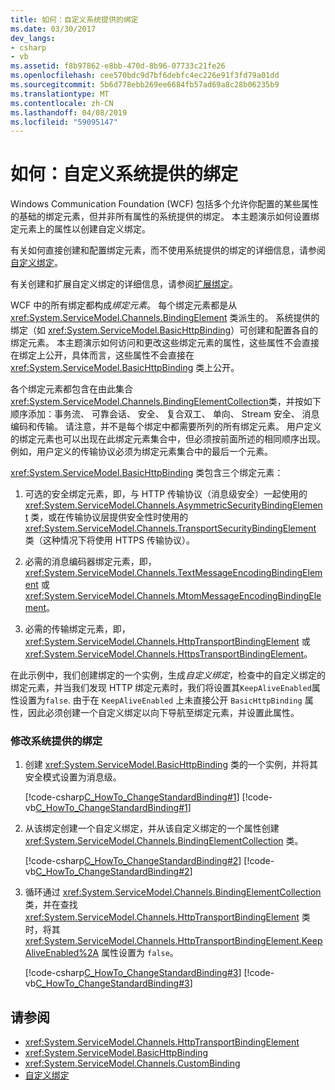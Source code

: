 ```yaml
---
title: 如何：自定义系统提供的绑定
ms.date: 03/30/2017
dev_langs:
- csharp
- vb
ms.assetid: f8b97862-e8bb-470d-8b96-07733c21fe26
ms.openlocfilehash: cee570bdc9d7bf6debfc4ec226e91f3fd79a01dd
ms.sourcegitcommit: 5b6d778ebb269ee6684fb57ad69a8c28b06235b9
ms.translationtype: MT
ms.contentlocale: zh-CN
ms.lasthandoff: 04/08/2019
ms.locfileid: "59095147"
---
```

# <a name="how-to-customize-a-system-provided-binding"></a>如何：自定义系统提供的绑定
Windows Communication Foundation (WCF) 包括多个允许你配置的某些属性的基础的绑定元素，但并非所有属性的系统提供的绑定。 本主题演示如何设置绑定元素上的属性以创建自定义绑定。  
  
 有关如何直接创建和配置绑定元素，而不使用系统提供的绑定的详细信息，请参阅[自定义绑定](../../../../docs/framework/wcf/extending/custom-bindings.md)。  
  
 有关创建和扩展自定义绑定的详细信息，请参阅[扩展绑定](../../../../docs/framework/wcf/extending/extending-bindings.md)。  
  
 WCF 中的所有绑定都构成*绑定元素*。 每个绑定元素都是从 <xref:System.ServiceModel.Channels.BindingElement> 类派生的。 系统提供的绑定（如 <xref:System.ServiceModel.BasicHttpBinding>）可创建和配置各自的绑定元素。 本主题演示如何访问和更改这些绑定元素的属性，这些属性不会直接在绑定上公开，具体而言，这些属性不会直接在 <xref:System.ServiceModel.BasicHttpBinding> 类上公开。  
  
 各个绑定元素都包含在由此集合<xref:System.ServiceModel.Channels.BindingElementCollection>类，并按如下顺序添加：事务流、 可靠会话、 安全、 复合双工、 单向、 Stream 安全、 消息编码和传输。 请注意，并不是每个绑定中都需要所列的所有绑定元素。 用户定义的绑定元素也可以出现在此绑定元素集合中，但必须按前面所述的相同顺序出现。 例如，用户定义的传输协议必须为绑定元素集合中的最后一个元素。  
  
 <xref:System.ServiceModel.BasicHttpBinding> 类包含三个绑定元素：  
  
1.  可选的安全绑定元素，即，与 HTTP 传输协议（消息级安全）一起使用的 <xref:System.ServiceModel.Channels.AsymmetricSecurityBindingElement> 类，或在传输协议层提供安全性时使用的 <xref:System.ServiceModel.Channels.TransportSecurityBindingElement> 类（这种情况下将使用 HTTPS 传输协议）。  
  
2.  必需的消息编码器绑定元素，即，<xref:System.ServiceModel.Channels.TextMessageEncodingBindingElement> 或 <xref:System.ServiceModel.Channels.MtomMessageEncodingBindingElement>。  
  
3.  必需的传输绑定元素，即，<xref:System.ServiceModel.Channels.HttpTransportBindingElement> 或 <xref:System.ServiceModel.Channels.HttpsTransportBindingElement>。  
  
 在此示例中，我们创建绑定的一个实例，生成*自定义绑定*，检查中的自定义绑定的绑定元素，并当我们发现 HTTP 绑定元素时，我们将设置其`KeepAliveEnabled`属性设置为`false`. 由于在 `KeepAliveEnabled` 上未直接公开 `BasicHttpBinding` 属性，因此必须创建一个自定义绑定以向下导航至绑定元素，并设置此属性。  
  
### <a name="to-modify-a-system-provided-binding"></a>修改系统提供的绑定  
  
1.  创建 <xref:System.ServiceModel.BasicHttpBinding> 类的一个实例，并将其安全模式设置为消息级。  
  
     [!code-csharp[C_HowTo_ChangeStandardBinding#1](../../../../samples/snippets/csharp/VS_Snippets_CFX/c_howto_changestandardbinding/cs/program.cs#1)]
     [!code-vb[C_HowTo_ChangeStandardBinding#1](../../../../samples/snippets/visualbasic/VS_Snippets_CFX/c_howto_changestandardbinding/vb/program.vb#1)]  
  
2.  从该绑定创建一个自定义绑定，并从该自定义绑定的一个属性创建 <xref:System.ServiceModel.Channels.BindingElementCollection> 类。  
  
     [!code-csharp[C_HowTo_ChangeStandardBinding#2](../../../../samples/snippets/csharp/VS_Snippets_CFX/c_howto_changestandardbinding/cs/program.cs#2)]
     [!code-vb[C_HowTo_ChangeStandardBinding#2](../../../../samples/snippets/visualbasic/VS_Snippets_CFX/c_howto_changestandardbinding/vb/program.vb#2)]  
  
3.  循环通过 <xref:System.ServiceModel.Channels.BindingElementCollection> 类，并在查找 <xref:System.ServiceModel.Channels.HttpTransportBindingElement> 类时，将其 <xref:System.ServiceModel.Channels.HttpTransportBindingElement.KeepAliveEnabled%2A> 属性设置为 `false`。  
  
     [!code-csharp[C_HowTo_ChangeStandardBinding#3](../../../../samples/snippets/csharp/VS_Snippets_CFX/c_howto_changestandardbinding/cs/program.cs#3)]
     [!code-vb[C_HowTo_ChangeStandardBinding#3](../../../../samples/snippets/visualbasic/VS_Snippets_CFX/c_howto_changestandardbinding/vb/program.vb#3)]  
  
## <a name="see-also"></a>请参阅

- <xref:System.ServiceModel.Channels.HttpTransportBindingElement>
- <xref:System.ServiceModel.BasicHttpBinding>
- <xref:System.ServiceModel.Channels.CustomBinding>
- [自定义绑定](../../../../docs/framework/wcf/extending/custom-bindings.md)
